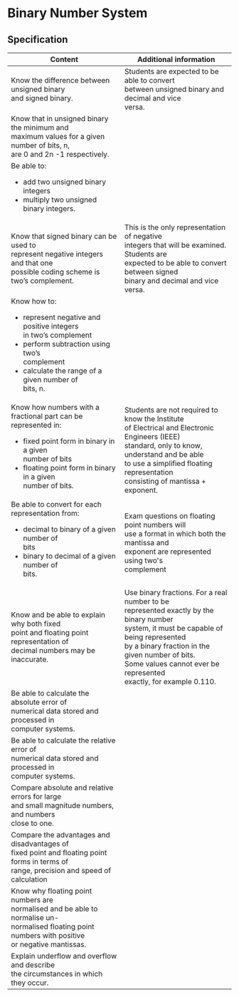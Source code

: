 # Binary Number System

## Specification

| Content | Additional information |
| --- | --- |
| Know the difference between unsigned binary<br>and signed binary. | Students are expected to be able to convert<br>between unsigned binary and decimal and vice<br>versa. |
| Know that in unsigned binary the minimum and<br>maximum values for a given number of bits, n,<br>are 0 and 2n -1 respectively. |  |
| Be able to:<br><ul><li> add two unsigned binary integers<br></li><li> multiply two unsigned binary integers.</li></ul> |  |
| Know that signed binary can be used to<br>represent negative integers and that one<br>possible coding scheme is two’s complement. | This is the only representation of negative<br>integers that will be examined. Students are<br>expected to be able to convert between signed<br>binary and decimal and vice versa. |
| Know how to:<br><ul><li> represent negative and positive integers<br>in two’s complement<br></li><li> perform subtraction using two’s<br>complement<br></li><li> calculate the range of a given number of<br>bits, n.</li></ul> |  |
| Know how numbers with a fractional part can be<br>represented in:<br><ul><li> fixed point form in binary in a given<br>number of bits<br></li><li> floating point form in binary in a given<br>number of bits.</li></ul> | Students are not required to know the Institute<br>of Electrical and Electronic Engineers (IEEE)<br>standard, only to know, understand and be able<br>to use a simplified floating representation<br>consisting of mantissa + exponent. |
| Be able to convert for each representation from:<br><ul><li> decimal to binary of a given number of<br>bits<br></li><li> binary to decimal of a given number of<br>bits.</li></ul> | Exam questions on floating point numbers will<br>use a format in which both the mantissa and<br>exponent are represented using two's<br>complement |
| Know and be able to explain why both fixed<br>point and floating point representation of<br>decimal numbers may be inaccurate. | Use binary fractions. For a real number to be<br>represented exactly by the binary number<br>system, it must be capable of being represented<br>by a binary fraction in the given number of bits.<br>Some values cannot ever be represented<br>exactly, for example 0.110. |
| Be able to calculate the absolute error of<br>numerical data stored and processed in<br>computer systems. |  |
| Be able to calculate the relative error of<br>numerical data stored and processed in<br>computer systems. |  |
| Compare absolute and relative errors for large<br>and small magnitude numbers, and numbers<br>close to one. |  |
| Compare the advantages and disadvantages of<br>fixed point and floating point forms in terms of<br>range, precision and speed of calculation |  |
| Know why floating point numbers are<br>normalised and be able to normalise un-<br>normalised floating point numbers with positive<br>or negative mantissas. |  |
| Explain underflow and overflow and describe<br>the circumstances in which they occur. |  |
